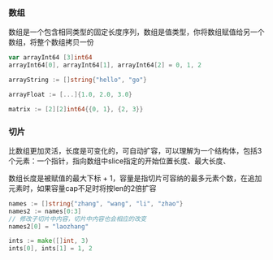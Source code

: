 ### 数组

数组是一个包含相同类型的固定长度序列，数组是值类型，你将数组赋值给另一个数组，将整个数组拷贝一份

```go
var arrayInt64 [3]int64
arrayInt64[0], arrayInt64[1], arrayInt64[2] = 0, 1, 2

arrayString := []string{"hello", "go"}

arrayFloat := [...]{1.0, 2.0, 3.0}

matrix := [2][2]int64{{0, 1}, {2, 3}}
```

### 切片

比数组更加灵活，长度是可变化的，可自动扩容，可以理解为一个结构体，包括3个元素：一个指针，指向数组中slice指定的开始位置长度、最大长度、

数组长度是被赋值的最大下标 + 1，容量是指切片可容纳的最多元素个数，在追加元素时，如果容量cap不足时将按len的2倍扩容

```go
names := []string{"zhang", "wang", "li", "zhao"}
names2 := names[0:3]
// 修改子切片中内容，切片中内容也会相应的改变
names2[0] = "laozhang"

ints := make([]int, 3)
ints[0], ints[1] = 1, 2
```

